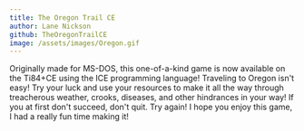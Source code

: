 ```yaml
---
title: The Oregon Trail CE
author: Lane Nickson
github: TheOregonTrailCE
image: /assets/images/Oregon.gif
---
```

Originally made for MS-DOS, this one-of-a-kind game is now available on the Ti84+CE using the ICE programming language! Traveling to Oregon isn't easy! Try your luck and use your resources to make it all the way through treacherous weather, crooks, diseases, and other hindrances in your way! If you at first don't succeed, don't quit. Try again! I hope you enjoy this game, I had a really fun time making it!